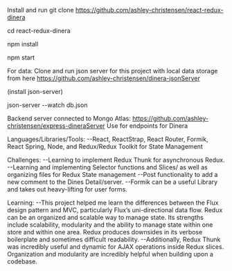 Install and run
git clone https://github.com/ashley-christensen/react-redux-dinera

cd react-redux-dinera

npm install

npm start

For data:
Clone and run json server for this project with local data storage from here
https://github.com/ashley-christensen/dinera-jsonServer

(install json-server)

json-server --watch db.json




Backend server connected to Mongo Atlas:
https://github.com/ashley-christensen/express-dineraServer
Use for endpoints for Dinera

Languages/Libraries/Tools:
--React, ReactStrap, React Router, Formik, React Spring, Node, and Redux/Redux Toolkit for State Management

Challenges: 
--Learning to implement Redux Thunk for asynchronous Redux.
--Learning and implementing Selector functions and Slices/ as well as organizing files for Redux State management
--Post functionality to add a new comment to the Dines Detail/server.
--Formik can be a useful Library and takes out heavy-lifting for user forms.

Learning:
--This project helped me learn the differences between the Flux design pattern and MVC, particularly Flux’s uni-directional data flow. Redux can be an organized and scalable way to manage state. Its strengths include scalability, modularity and the ability to manage state within one store and within one area. Redux produces downsides in its verbose boilerplate and sometimes difficult readability. 
--Additionally, Redux Thunk was incredibly useful and dynamic for AJAX operations inside Redux slices. Organization and modularity are incredibly helpful when building upon a codebase. 


 


